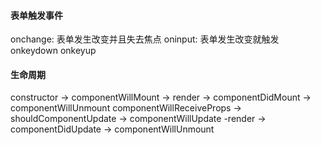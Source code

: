 #### 表单触发事件

onchange: 表单发生改变并且失去焦点
oninput: 表单发生改变就触发
onkeydown
onkeyup

#### 生命周期


constructor -> componentWillMount -> render -> componentDidMount -> componentWillUnmount
componentWillReceiveProps -> shouldComponentUpdate -> componentWillUpdate -render -> componentDidUpdate -> componentWillUnmount